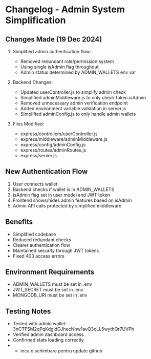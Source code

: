 # Changelog - Admin System Simplification

## Changes Made (19 Dec 2024)
1. Simplified admin authentication flow:
   - Removed redundant role/permission system
   - Using single isAdmin flag throughout
   - Admin status determined by ADMIN_WALLETS env var

2. Backend Changes:
   - Updated userController.js to simplify admin check
   - Simplified adminMiddleware.js to only check token.isAdmin
   - Removed unnecessary admin verification endpoint
   - Added environment variable validation in server.js
   - Simplified adminConfig.js to only handle admin wallets

3. Files Modified:
   - express/controllers/userController.js
   - express/middleware/adminMiddleware.js
   - express/config/adminConfig.js
   - express/routes/adminRoutes.js
   - express/server.js

## New Authentication Flow
1. User connects wallet
2. Backend checks if wallet is in ADMIN_WALLETS
3. isAdmin flag set in user model and JWT token
4. Frontend shows/hides admin features based on isAdmin
5. Admin API calls protected by simplified middleware

## Benefits
- Simplified codebase
- Reduced redundant checks
- Clearer authentication flow
- Maintained security through JWT tokens
- Fixed 403 access errors

## Environment Requirements
- ADMIN_WALLETS must be set in .env
- JWT_SECRET must be set in .env
- MONGODB_URI must be set in .env

## Testing Notes
- Tested with admin wallet: 3nCTFSM2qPqKdgidGJhecNhw1avQ3oLL5wythQr7UVPh
- Verified admin dashboard access
- Confirmed stats loading correctly
- + inca o schimbare pentru update github